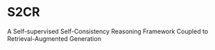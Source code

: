 # S2CR
A Self-supervised Self-Consistency Reasoning Framework Coupled to Retrieval-Augmented Generation
